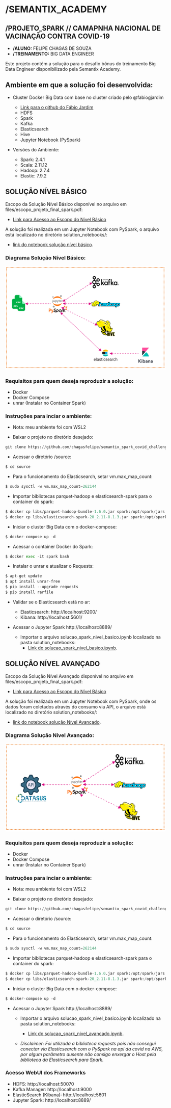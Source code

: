 # **/SEMANTIX_ACADEMY**
## **/PROJETO_SPARK // CAMAPNHA NACIONAL DE VACINAÇÃO CONTRA COVID-19**
 - **/ALUNO:** FELIPE CHAGAS DE SOUZA
 - **/TREINAMENTO:** BIG DATA ENGINEER 

Este projeto contém a solução para o desafio bônus do treinamento Big Data Engineer disponibilizado pela Semantix Academy.

## **Ambiente em que a solução foi desenvolvida:**
- Cluster Docker Big Data com base no cluster criado pelo @fabiogjardim
  + [Link para o github do Fábio Jardim](https://github.com/fabiogjardim/bigdata_docker)
  + HDFS
  + Spark
  + Kafka
  + Elasticsearch
  + Hive
  + Jupyter Notebook (PySpark)

- Versões do Ambiente:
  + Spark: 2.4.1
  + Scala: 2.11.12
  + Hadoop: 2.7.4
  + Elastic: 7.9.2

## **SOLUÇÃO NÍVEL BÁSICO**

Escopo da Solução Nível Básico disponível no arquivo em files/escopo_projeto_final_spark.pdf:
- [Link para Acesso ao Escopo do Nível Básico](https://github.com/chagasfelipe/semantix_spark_covid_challenge/blob/main/files/escopo_projeto_final_spark.pdf)

A solução foi realizada em um Jupyter Notebook com PySpark, o arquivo está localizado no diretório solution_notebooks/:
+ [link do notebook solução nível básico](https://github.com/chagasfelipe/semantix_spark_covid_challenge/blob/main/solution_notebooks/solucao_spark_nivel_basico.ipynb).

### **Diagrama Solução Nível Básico:**
![](https://raw.githubusercontent.com/chagasfelipe/semantix_spark_covid_challenge/main/img/diagrama_nivel_basico.png)
### **Requisitos para quem deseja reproduzir a solução:**
- Docker 
- Docker Compose
- unrar (Instalar no Container Spark)

### **Instruções para inciar o ambiente:**
+ Nota: meu ambiente foi com WSL2
- Baixar o projeto no diretório desejado:
```python
git clone https://github.com/chagasfelipe/semantix_spark_covid_challenge.git
```
- Acessar o diretório /source:
```python
$ cd source
```
- Para o funcionamento do Elasticsearch, setar vm.max_map_count:
```python
$ sudo sysctl -w vm.max_map_count=262144
```
- Importar bibliotecas parquet-hadoop e elasticsearch-spark para o container do spark:
```python
$ docker cp libs/parquet-hadoop-bundle-1.6.0.jar spark:/opt/spark/jars
$ docker cp libs/elasticsearch-spark-20_2.11-8.1.3.jar spark:/opt/spark/jars
```
- Iniciar o cluster Big Data com o docker-compose:
```python
$ docker-compose up -d
```

- Acessar o container Docker do Spark:
```python
$ docker exec -it spark bash
```

- Instalar o unrar e atualizar o Requests:
```python
$ apt-get update
$ apt install unrar-free
$ pip install --upgrade requests
$ pip install rarfile
```

- Validar se o Elasticsearch está no ar:
  + Elasticsearch: http://localhost:9200/
  + Kibana: http://localhost:5601/

- Acessar o Jupyter Spark http://localhost:8889/
  + Importar o arquivo solucao_spark_nivel_basico.ipynb localizado na pasta solution_notebooks:
    + [Link do solucao_spark_nivel_basico.ipynb](https://github.com/chagasfelipe/semantix_spark_covid_challenge/blob/main/solution_notebooks/solucao_spark_nivel_basico.ipynb).

## **SOLUÇÃO NÍVEL AVANÇADO**

Escopo da Solução Nível Avançado disponível no arquivo em files/escopo_projeto_final_spark.pdf:
- [Link para Acesso ao Escopo do Nível Básico](https://github.com/chagasfelipe/semantix_spark_covid_challenge/blob/main/files/escopo_projeto_final_spark.pdf)

A solução foi realizada em um Jupyter Notebook com PySpark, onde os dados foram coletados através do consumo via API, o arquivo está localizado no diretório solution_notebooks/:
+ [link do notebook solução Nível Avançado](https://github.com/chagasfelipe/semantix_spark_covid_challenge/blob/main/solution_notebooks/solucao_spark_nivel_avancado.ipynb).

### **Diagrama Solução Nível Avançado:**
![](https://raw.githubusercontent.com/chagasfelipe/semantix_spark_covid_challenge/main/img/diagrama_nivel_avancado.png)

### **Requisitos para quem deseja reproduzir a solução:**
- Docker 
- Docker Compose
- unrar (Instalar no Container Spark)

### **Instruções para inciar o ambiente:**
+ Nota: meu ambiente foi com WSL2
- Baixar o projeto no diretório desejado:
```python
git clone https://github.com/chagasfelipe/semantix_spark_covid_challenge.git
```
- Acessar o diretório /source:
```python
$ cd source
```
- Para o funcionamento do Elasticsearch, setar vm.max_map_count:
```python
$ sudo sysctl -w vm.max_map_count=262144
```
- Importar bibliotecas parquet-hadoop e elasticsearch-spark para o container do spark:
```python
$ docker cp libs/parquet-hadoop-bundle-1.6.0.jar spark:/opt/spark/jars
$ docker cp libs/elasticsearch-spark-20_2.11-8.1.3.jar spark:/opt/spark/jars
```
- Iniciar o cluster Big Data com o docker-compose:
```python
$ docker-compose up -d
```

- Acessar o Jupyter Spark http://localhost:8889/
  + Importar o arquivo solucao_spark_nivel_basico.ipynb localizado na pasta solution_notebooks:
    + [Link do solucao_spark_nivel_avancado.ipynb](https://github.com/chagasfelipe/semantix_spark_covid_challenge/blob/main/solution_notebooks/solucao_spark_nivel_avancado.ipynb).


  + *Disclaimer: Foi utilizada a biblioteca requests pois não consegui conectar via Elasticsearch com o PySpark na api da covid na AWS, por algum parâmetro ausente não consigo enxergar o Host pela biblioteca da Elasticsearch para Spark.*


### **Acesso WebUI dos Frameworks**
- HDFS:  http://localhost:50070
- Kafka Manager: http://localhost:9000
- ElasticSearch (Kibana): http://localhost:5601
- Jupyter Spark: http://localhost:8889/
